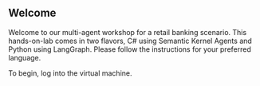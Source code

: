 ## Welcome

Welcome to our multi-agent workshop for a retail banking scenario. This hands-on-lab comes in two flavors, C# using Semantic Kernel Agents and Python using LangGraph. Please follow the instructions for your preferred language.

To begin, log into the virtual machine.

